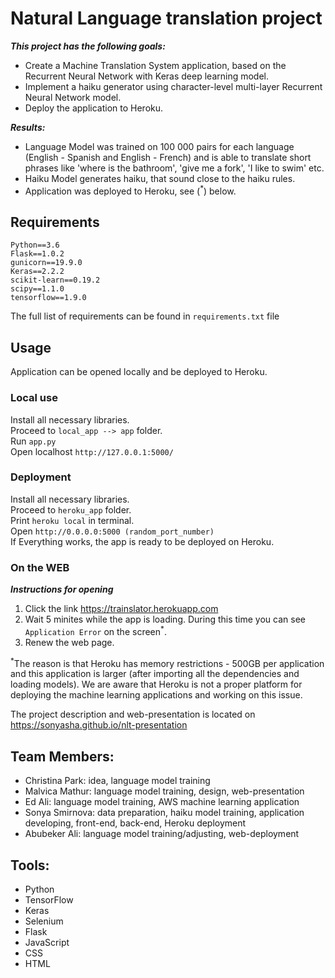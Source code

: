 # Natural Language translation project

***This project has the following goals:***
- Create a Machine Translation System application, based on the Recurrent Neural Network with Keras deep learning model.
- Implement a haiku generator using character-level multi-layer Recurrent Neural Network model.
- Deploy the application to Heroku.

***Results:***
- Language Model was trained on 100 000 pairs for each language (English - Spanish and English - French) and is able to translate short phrases like 'where is the bathroom', 'give me a fork', 'I like to swim' etc.
- Haiku Model generates haiku, that sound close to the haiku rules.
- Application was deployed to Heroku, see (<sup>*</sup>) below.


## Requirements

```Python==3.6```\
```Flask==1.0.2```\
```gunicorn==19.9.0```\
```Keras==2.2.2```\
```scikit-learn==0.19.2```\
```scipy==1.1.0```\
```tensorflow==1.9.0```

The full list of requirements can be found in ```requirements.txt``` file


## Usage

Application can be opened locally and be deployed to Heroku.


### Local use

Install all necessary libraries.\
Proceed to ```local_app --> app``` folder.\
Run ```app.py```\
Open localhost ```http://127.0.0.1:5000/```


### Deployment

Install all necessary libraries.\
Proceed to ```heroku_app``` folder.\
Print ```heroku local``` in terminal.\
Open ```http://0.0.0.0:5000 (random_port_number)```\
If Everything works, the app is ready to be deployed on Heroku.


### On the WEB

***Instructions for opening***
1. Click the link https://trainslator.herokuapp.com 
2. Wait 5 minites while the app is loading. During this time you can see ```Application Error``` on the screen<sup>*</sup>.
3. Renew the web page.

<sup>*</sup>The reason is that Heroku has memory restrictions - 500GB per application and this application is larger (after importing all the dependencies and loading models). We are aware that Heroku is not a proper platform for deploying the machine learning applications and working on this issue.

The project description and web-presentation is located on https://sonyasha.github.io/nlt-presentation

## Team Members:

- Christina Park: idea, language model training
- Malvica Mathur: language model training, design, web-presentation
- Ed Ali: language model training, AWS machine learning application
- Sonya Smirnova: data preparation, haiku model training, application developing, front-end, back-end, Heroku deployment
- Abubeker Ali: language model training/adjusting, web-deployment

## Tools:

- Python
- TensorFlow
- Keras
- Selenium
- Flask
- JavaScript
- CSS
- HTML
